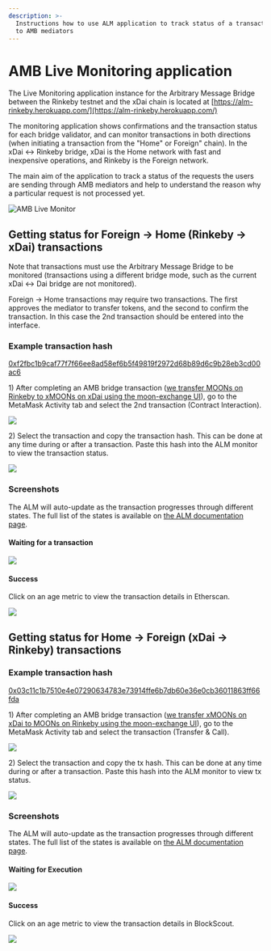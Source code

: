 ```yaml
---
description: >-
  Instructions how to use ALM application to track status of a transaction sent
  to AMB mediators
---
```


# AMB Live Monitoring application

The Live Monitoring application instance for the Arbitrary Message Bridge between the Rinkeby testnet and the xDai chain is located at [https://alm-rinkeby.herokuapp.com/](https://alm-rinkeby.herokuapp.com/)

The monitoring application shows confirmations and the transaction status for each bridge validator, and can monitor transactions in both directions \(when initiating a transaction from the "Home" or Foreign" chain\). In the xDai &lt;-&gt; Rinkeby bridge, xDai is the Home network with fast and inexpensive operations, and Rinkeby is the Foreign network.

The main aim of the application to track a status of the requests the users are sending through AMB mediators and help to understand the reason why a particular request is not processed yet.

![AMB Live Monitor](../.gitbook/assets/alm-monitor1.png)

## Getting status for Foreign -&gt; Home \(Rinkeby -&gt; xDai\) transactions

Note that transactions must use the Arbitrary Message Bridge to be monitored \(transactions using a different bridge mode, such as the current xDai &lt;-&gt; Dai bridge are not monitored\). 

Foreign -&gt; Home transactions may require two transactions. The first approves the mediator to transfer tokens, and the second to confirm the transaction. In this case the 2nd transaction should be entered into the interface.

### Example transaction hash

[0xf2fbc1b9caf77f7f66ee8ad58ef6b5f49819f2972d68b89d6c9b28eb3cd00ac6](https://rinkeby.etherscan.io/tx/0xf2fbc1b9caf77f7f66ee8ad58ef6b5f49819f2972d68b89d6c9b28eb3cd00ac6)

1\) After completing an AMB bridge transaction \([we transfer MOONs on Rinkeby to xMOONs on xDai using the moon-exchange UI](https://moon-exchange.herokuapp.com/)\), go to the MetaMask Activity tab and select the 2nd transaction \(Contract Interaction\). 

![](../.gitbook/assets/mm-1.png)

2\) Select the transaction and copy the transaction hash. This can be done at any time during or after a transaction.  Paste this hash into the ALM monitor to view the transaction status.

![](../.gitbook/assets/mm-2.png)

### Screenshots

The ALM will auto-update as the transaction progresses through different states. The full list of the states is available on [the ALM documentation page](https://docs.tokenbridge.net/about-tokenbridge/components/amb-live-monitoring-application/alm-transition-states#foreign-greater-than-home-state-transitions).

#### Waiting for a transaction

![](../.gitbook/assets/waiting-1.png)

#### Success

Click on an age metric to view the transaction details in Etherscan.

![](../.gitbook/assets/success-1.png)

## Getting status for Home -&gt; Foreign \(xDai -&gt; Rinkeby\) transactions

### Example transaction hash

[0x03c11c1b7510e4e07290634783e73914ffe6b7db60e36e0cb36011863ff66fda](https://blockscout.com/xdai/mainnet/tx/0x03c11c1b7510e4e07290634783e73914ffe6b7db60e36e0cb36011863ff66fda/token_transfers)

1\) After completing an AMB bridge transaction \([we transfer xMOONs on xDai to MOONs on Rinkeby using the moon-exchange UI](https://moon-exchange.herokuapp.com/)\), go to the MetaMask Activity tab and select the transaction \(Transfer & Call\).

![](../.gitbook/assets/mm-10.png)

2\) Select the transaction and copy the tx hash. This can be done at any time during or after a transaction.  Paste this hash into the ALM monitor to view tx status.

![](../.gitbook/assets/mm11.png)

### Screenshots

The ALM will auto-update as the transaction progresses through different states. The full list of the states is available on [the ALM documentation page](https://docs.tokenbridge.net/about-tokenbridge/components/amb-live-monitoring-application/alm-transition-states#home-greater-than-foreign-state-transitions).

#### Waiting for Execution

![](../.gitbook/assets/2020-08-03_13-06-02.png)

#### Success

Click on an age metric to view the transaction details in BlockScout.

![](../.gitbook/assets/execution-success.png)



